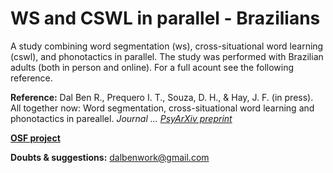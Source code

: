 # WS and CSWL in parallel - Brazilians

A study combining word segmentation (ws), cross-situational word learning (cswl), and phonotactics in parallel. The study was performed with Brazilian adults (both in person and online). For a full acount see the following reference.

**Reference:** Dal Ben R., Prequero I. T., Souza, D. H., & Hay, J. F. (in press). All together now: Word segmentation, cross-situational word learning and phonotactics in pareallel. *Journal ...* [*PsyArXiv preprint*](ADD)

[**OSF project**](ADD)

**Doubts & suggestions:** <dalbenwork@gmail.com>